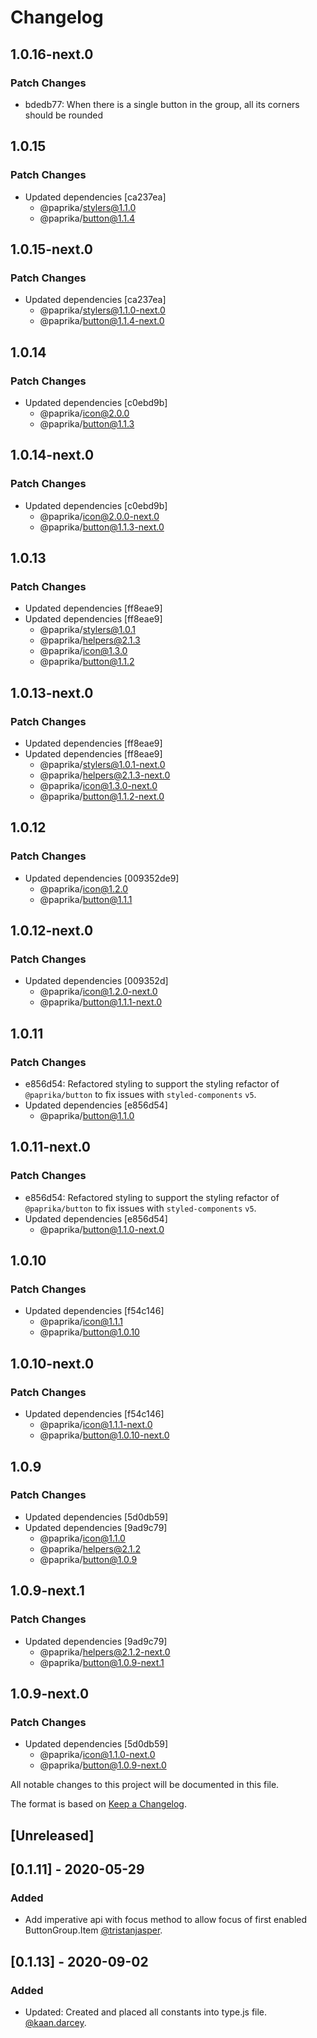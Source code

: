 # Changelog

## 1.0.16-next.0

### Patch Changes

- bdedb77: When there is a single button in the group, all its corners should be rounded

## 1.0.15

### Patch Changes

- Updated dependencies [ca237ea]
  - @paprika/stylers@1.1.0
  - @paprika/button@1.1.4

## 1.0.15-next.0

### Patch Changes

- Updated dependencies [ca237ea]
  - @paprika/stylers@1.1.0-next.0
  - @paprika/button@1.1.4-next.0

## 1.0.14

### Patch Changes

- Updated dependencies [c0ebd9b]
  - @paprika/icon@2.0.0
  - @paprika/button@1.1.3

## 1.0.14-next.0

### Patch Changes

- Updated dependencies [c0ebd9b]
  - @paprika/icon@2.0.0-next.0
  - @paprika/button@1.1.3-next.0

## 1.0.13

### Patch Changes

- Updated dependencies [ff8eae9]
- Updated dependencies [ff8eae9]
  - @paprika/stylers@1.0.1
  - @paprika/helpers@2.1.3
  - @paprika/icon@1.3.0
  - @paprika/button@1.1.2

## 1.0.13-next.0

### Patch Changes

- Updated dependencies [ff8eae9]
- Updated dependencies [ff8eae9]
  - @paprika/stylers@1.0.1-next.0
  - @paprika/helpers@2.1.3-next.0
  - @paprika/icon@1.3.0-next.0
  - @paprika/button@1.1.2-next.0

## 1.0.12

### Patch Changes

- Updated dependencies [009352de9]
  - @paprika/icon@1.2.0
  - @paprika/button@1.1.1

## 1.0.12-next.0

### Patch Changes

- Updated dependencies [009352d]
  - @paprika/icon@1.2.0-next.0
  - @paprika/button@1.1.1-next.0

## 1.0.11

### Patch Changes

- e856d54: Refactored styling to support the styling refactor of `@paprika/button` to fix issues with `styled-components` `v5`.
- Updated dependencies [e856d54]
  - @paprika/button@1.1.0

## 1.0.11-next.0

### Patch Changes

- e856d54: Refactored styling to support the styling refactor of `@paprika/button` to fix issues with `styled-components` `v5`.
- Updated dependencies [e856d54]
  - @paprika/button@1.1.0-next.0

## 1.0.10

### Patch Changes

- Updated dependencies [f54c146]
  - @paprika/icon@1.1.1
  - @paprika/button@1.0.10

## 1.0.10-next.0

### Patch Changes

- Updated dependencies [f54c146]
  - @paprika/icon@1.1.1-next.0
  - @paprika/button@1.0.10-next.0

## 1.0.9

### Patch Changes

- Updated dependencies [5d0db59]
- Updated dependencies [9ad9c79]
  - @paprika/icon@1.1.0
  - @paprika/helpers@2.1.2
  - @paprika/button@1.0.9

## 1.0.9-next.1

### Patch Changes

- Updated dependencies [9ad9c79]
  - @paprika/helpers@2.1.2-next.0
  - @paprika/button@1.0.9-next.1

## 1.0.9-next.0

### Patch Changes

- Updated dependencies [5d0db59]
  - @paprika/icon@1.1.0-next.0
  - @paprika/button@1.0.9-next.0

All notable changes to this project will be documented in this file.

The format is based on [Keep a Changelog](https://keepachangelog.com/en/1.0.0/).

## [Unreleased]

## [0.1.11] - 2020-05-29

### Added

- Add imperative api with focus method to allow focus of first enabled ButtonGroup.Item [@tristanjasper](https://github.com/tristanjasper).

## [0.1.13] - 2020-09-02

### Added

- Updated: Created and placed all constants into type.js file. [@kaan.darcey](https://github.com/KDarcey).

